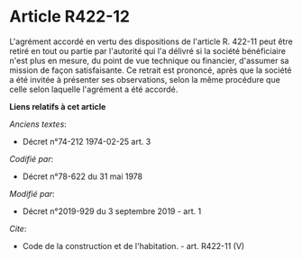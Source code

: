 # Article R422-12

L'agrément accordé en vertu des dispositions de l'article R. 422-11 peut être retiré en tout ou partie par l'autorité qui l'a
délivré si la société bénéficiaire n'est plus en mesure, du point de vue technique ou financier, d'assumer sa mission de
façon satisfaisante. Ce retrait est prononcé, après que la société a été invitée à présenter ses observations, selon la même
procédure que celle selon laquelle l'agrément a été accordé.

**Liens relatifs à cet article**

_Anciens textes_:

  - Décret n°74-212 1974-02-25 art. 3

_Codifié par_:

  - Décret n°78-622 du 31 mai 1978

_Modifié par_:

  - Décret n°2019-929 du 3 septembre 2019 - art. 1

_Cite_:

  - Code de la construction et de l'habitation. - art. R422-11 (V)
